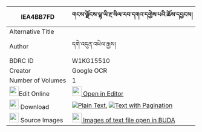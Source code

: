 |IEA4BB7FD|གངས་ལྗོངས་ལྷ་ཡི་རྔ་སིལ་རབ་དགའ་དགྱེས་པའི་ཆོས་དབྱངས། 
| --- | --- 
|Alternative Title |
|Author| དགེ་འདུན་འཕེལ་རྒྱས།
|BDRC ID | W1KG15510
|Creator | Google OCR
|Number of Volumes| 1
|<img width="25" src="https://img.icons8.com/color/25/000000/edit-property.png">Edit Online| [<img width="25" src="https://avatars.githubusercontent.com/u/45091458?s=200&v=4"> Open in Editor](http://editor.openpecha.org/IEA4BB7FD)
|<img width="25" src="https://img.icons8.com/fluent/48/000000/download-2.png"/>  Download | [![](https://img.icons8.com/color/20/000000/txt.png)Plain Text](https://github.com/Openpecha/IEA4BB7FD/releases/download/v2/gangjong_lha_yi_nga_sil_rabga__plain_IEA4BB7FD.zip), [![](https://img.icons8.com/color/20/000000/txt.png)Text with Pagination](https://github.com/Openpecha/IEA4BB7FD/releases/download/v2/gangjong_lha_yi_nga_sil_rabga__pages_IEA4BB7FD.zip)
|<img width="25" src="https://img.icons8.com/plasticine/100/000000/pictures-folder.png"/>  Source Images | [<img width="25" src="https://library.bdrc.io/icons/BUDA-small.svg"> Images of text file open in BUDA](https://library.bdrc.io/show/bdr:W1KG15510)